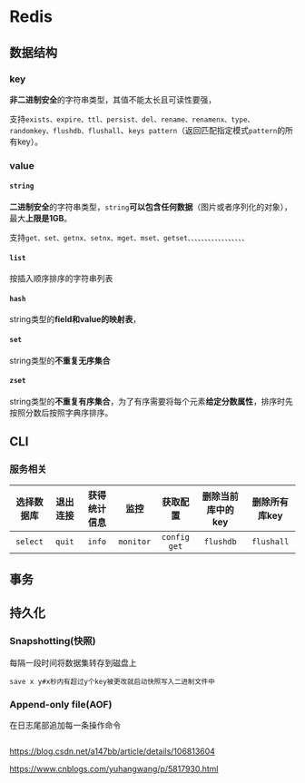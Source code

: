 # Redis

## 数据结构

### key

**非二进制安全**的字符串类型，其值不能太长且可读性要强，

支持`exists、expire、ttl、persist、del、rename、renamenx、type、randomkey、flushdb、flushall`、`keys pattern`（返回匹配指定模式`pattern`的所有key）。

### value

#### `string`

**二进制安全**的字符串类型，`string`**可以包含任何数据**（图片或者序列化的对象），最大**上限是1GB**。 

支持`get、set、getnx、setnx、mget、mset、getset、、、、、、、、、、、、、、、、、`

#### `list`

按插入顺序排序的字符串列表



#### `hash`

string类型的**field和value的映射表**，



#### `set`

string类型的**不重复无序集合**



#### `zset`

string类型的**不重复有序集合**，为了有序需要将每个元素**给定分数属性**，排序时先按照分数后按照字典序排序。

## CLI

### 服务相关

| 选择数据库 | 退出连接 | 获得统计信息 |   监控    |   获取配置   | 删除当前库中的key | 删除所有库key |
| :--------: | :------: | :----------: | :-------: | :----------: | :---------------: | :-----------: |
|  `select`  |  `quit`  |    `info`    | `monitor` | `config get` |     `flushdb`     |  `flushall`   |

## 事务

## 持久化

### Snapshotting(快照)

每隔一段时间将数据集转存到磁盘上

```shell
save x y#x秒内有超过y个key被更改就启动快照写入二进制文件中
```



### Append-only file(AOF)

在日志尾部追加每一条操作命令

```shell
```

https://blog.csdn.net/a147bb/article/details/106813604

https://www.cnblogs.com/yuhangwang/p/5817930.html